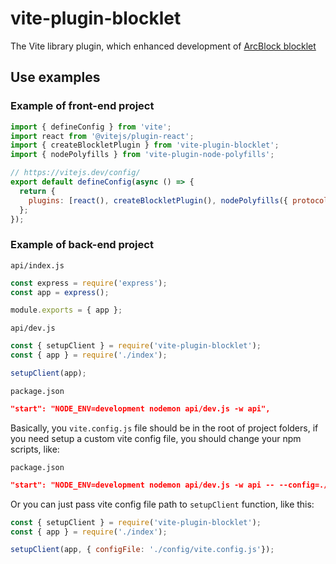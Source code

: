 # vite-plugin-blocklet

The Vite library plugin, which enhanced development of [ArcBlock blocklet](http://developer.blocklet.io/)

## Use examples

### Example of front-end project
``` js
import { defineConfig } from 'vite';
import react from '@vitejs/plugin-react';
import { createBlockletPlugin } from 'vite-plugin-blocklet';
import { nodePolyfills } from 'vite-plugin-node-polyfills';

// https://vitejs.dev/config/
export default defineConfig(async () => {
  return {
    plugins: [react(), createBlockletPlugin(), nodePolyfills({ protocolImports: true })],
  };
});
```

### Example of back-end project

`api/index.js`
```js
const express = require('express');
const app = express();

module.exports = { app };
```

`api/dev.js`
```js
const { setupClient } = require('vite-plugin-blocklet');
const { app } = require('./index');

setupClient(app);
```

`package.json`
```json
"start": "NODE_ENV=development nodemon api/dev.js -w api",
```

Basically, you `vite.config.js` file should be in the root of project folders, if you need setup a custom vite config file, you should change your npm scripts, like:

`package.json`
```json
"start": "NODE_ENV=development nodemon api/dev.js -w api -- --config=./config/vite.config.js",
```

Or you can just pass vite config file path to `setupClient` function, like this:

```js
const { setupClient } = require('vite-plugin-blocklet');
const { app } = require('./index');

setupClient(app, { configFile: './config/vite.config.js'});
```
